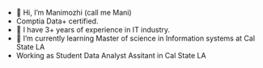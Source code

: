- 👋 Hi, I’m Manimozhi (call me Mani)
- Comptia Data+ certified.
- 👀 I have 3+ years of experience in IT industry.
- 🌱 I’m currently learning Master of science in Information systems at Cal State LA
- Working as Student Data Analyst Assitant in Cal State LA

<!---
Manineethi/Manineethi is a ✨ special ✨ repository because its `README.md` (this file) appears on your GitHub profile.
You can click the Preview link to take a look at your changes.
--->
